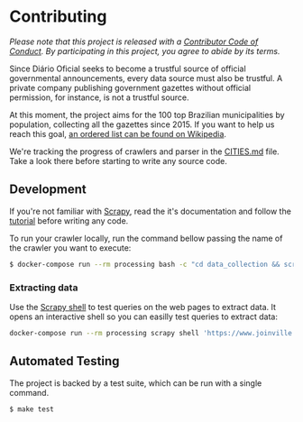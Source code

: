 # Contributing

*Please note that this project is released with a [Contributor Code of Conduct](CODE_OF_CONDUCT.md). By participating in this project, you agree to abide by its terms.*

Since Diário Oficial seeks to become a trustful source of official governmental announcements, every data source must also be trustful. A private company publishing government gazettes without official permission, for instance, is not a trustful source.

At this moment, the project aims for the 100 top Brazilian municipalities by population, collecting all the gazettes since 2015. If you want to help us reach this goal, [an ordered list can be found on Wikipedia](https://pt.wikipedia.org/wiki/Lista_de_munic%C3%ADpios_do_Brasil_por_popula%C3%A7%C3%A3o).

We're tracking the progress of crawlers and parser in the [CITIES.md](https://github.com/okfn-brasil/diario-oficial/blob/master/CITIES.md) file. Take a look there before starting to write any source code.

## Development

If you're not familiar with [Scrapy](https://docs.scrapy.org), read the it's documentation and follow the [tutorial](https://docs.scrapy.org/en/latest/intro/tutorial.html) before writing any code.

To run your crawler locally, run the command bellow passing the name of the crawler you want to execute:

```sh
$ docker-compose run --rm processing bash -c "cd data_collection && scrapy crawl <CRAWLER_NAME>"
```

### Extracting data

Use the [Scrapy shell](https://doc.scrapy.org/en/latest/intro/tutorial.html#extracting-data) to test queries on the web pages to extract data. It opens an interactive shell so you can easilly test queries to extract data:

```sh
docker-compose run --rm processing scrapy shell 'https://www.joinville.sc.gov.br/jornal/index/page/1'
```

## Automated Testing

The project is backed by a test suite, which can be run with a single command.

```sh
$ make test
```
